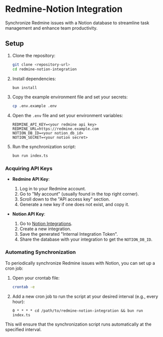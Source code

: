 # Redmine-Notion Integration

Synchronize Redmine issues with a Notion database to streamline task management and enhance team productivity.

## Setup

1. Clone the repository:
    ```bash
    git clone <repository-url>
    cd redmine-notion-integration
    ```

2. Install dependencies:
    ```bash
    bun install
    ```

3. Copy the example environment file and set your secrets:
    ```bash
    cp .env.example .env
    ```

4. Open the `.env` file and set your environment variables:
    ```env
    REDMINE_API_KEY=<your redmine api key>
    REDMINE_URL=https://redmine.example.com
    NOTION_DB_ID=<your notion_db_id>
    NOTION_SECRET=<your notion secret>
    ```

5. Run the synchronization script:
    ```bash
    bun run index.ts
    ```

### Acquiring API Keys

- **Redmine API Key**: 
  1. Log in to your Redmine account.
  2. Go to "My account" (usually found in the top right corner).
  3. Scroll down to the "API access key" section.
  4. Generate a new key if one does not exist, and copy it.

- **Notion API Key**:
  1. Go to [Notion Integrations](https://www.notion.so/my-integrations).
  2. Create a new integration.
  3. Save the generated "Internal Integration Token".
  4. Share the database with your integration to get the `NOTION_DB_ID`.

### Automating Synchronization

To periodically synchronize Redmine issues with Notion, you can set up a cron job:

1. Open your crontab file:
    ```bash
    crontab -e
    ```

2. Add a new cron job to run the script at your desired interval (e.g., every hour):
    ```cron
    0 * * * * cd /path/to/redmine-notion-integration && bun run index.ts
    ```

This will ensure that the synchronization script runs automatically at the specified interval.
